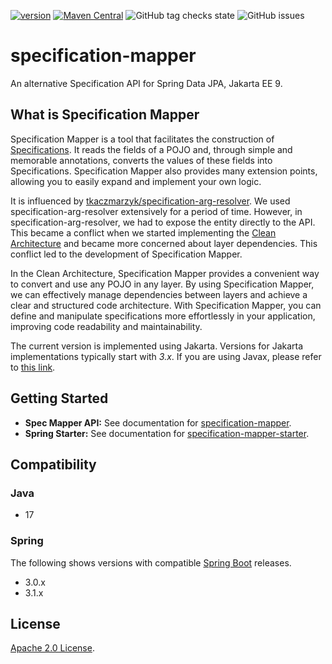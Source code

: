 [![version](https://img.shields.io/github/v/release/softleader/specification-mapper?color=brightgreen&sort=semver)](https://github.com/softleader/specification-mapper/releases/latest)
[![Maven Central](https://img.shields.io/maven-central/v/tw.com.softleader.data.jakarta/specification-mapper-parent?color=orange)](https://central.sonatype.com/search?q=g%3Atw.com.softleader.data.jakarta&smo=true&namespace=tw.com.softleader.data.jakarta)
![GitHub tag checks state](https://img.shields.io/github/checks-status/softleader/specification-mapper/main)
![GitHub issues](https://img.shields.io/github/issues-raw/softleader/specification-mapper)

# specification-mapper

An alternative Specification API for Spring Data JPA, Jakarta EE 9. 

## What is Specification Mapper

Specification Mapper is a tool that facilitates the construction of [Specifications](https://docs.spring.io/spring-data/jpa/docs/current/reference/html/#specifications). It reads the fields of a POJO and, through simple and memorable annotations, converts the values of these fields into Specifications. Specification Mapper also provides many extension points, allowing you to easily expand and implement your own logic.

It is influenced by [tkaczmarzyk/specification-arg-resolver](https://github.com/tkaczmarzyk/specification-arg-resolver). We used specification-arg-resolver extensively for a period of time. However, in specification-arg-resolver, we had to expose the entity directly to the API. This became a conflict when we started implementing the [Clean Architecture](https://blog.cleancoder.com/uncle-bob/2012/08/13/the-clean-architecture.html) and became more concerned about layer dependencies. This conflict led to the development of Specification Mapper.

In the Clean Architecture, Specification Mapper provides a convenient way to convert and use any POJO in any layer. By using Specification Mapper, we can effectively manage dependencies between layers and achieve a clear and structured code architecture. With Specification Mapper, you can define and manipulate specifications more effortlessly in your application, improving code readability and maintainability.

The current version is implemented using Jakarta. Versions for Jakarta implementations typically start with _3.x_. If you are using Javax, please refer to [this link](https://github.com/softleader/specification-mapper).

## Getting Started

- **Spec Mapper API:** See documentation for [specification-mapper](./mapper).
- **Spring Starter:** See documentation for [specification-mapper-starter](./starter).

## Compatibility

### Java

- 17

### Spring

The following shows versions with compatible [Spring Boot](https://spring.io/projects/spring-boot) releases.

- 3.0.x
- 3.1.x

## License

[Apache 2.0 License](./LICENSE).

